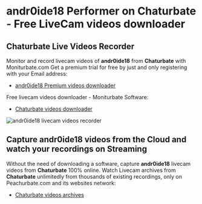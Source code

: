 # andr0ide18 Performer on Chaturbate - Free LiveCam videos downloader

## Chaturbate Live Videos Recorder

Monitor and record livecam videos of **andr0ide18** from **Chaturbate** with Moniturbate.com
Get a premium trial for free by just and only registering with your Email address:
* [andr0ide18 Premium videos downloader](https://moniturbate.com/request-demo-licence-key.html)

Free livecam videos downloader - Moniturbate Software:
* [Chaturbate videos downloader](https://moniturbate.com/moniturbate-download-software.html)

![andr0ide18 livecam videos recorder](https://peachurnet.com/templates/moniturbate-software.png)


## Capture andr0ide18 videos from the Cloud and watch your recordings on Streaming

Without the need of downloading a software, capture **andr0ide18** livecam videos from **Chaturbate** 100% online.
Watch Livecam archives from **Chaturbate** unlimitedly from thousands of existing recordings, only on Peachurbate.com and its websites network:
* [Chaturbate videos archives](https://peachurnet.com/)